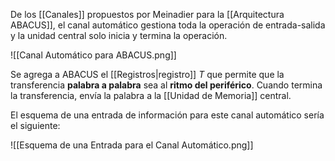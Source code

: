 De los [[Canales]] propuestos por Meinadier para la [[Arquitectura ABACUS]], el canal automático gestiona toda la operación de entrada-salida y la unidad central solo inicia y termina la operación.

![[Canal Automático para ABACUS.png]]

Se agrega a ABACUS el [[Registros|registro]] $T$ que permite que la transferencia **palabra a palabra** sea al **ritmo del periférico**. Cuando termina la transferencia, envía la palabra a la [[Unidad de Memoria]] central.

El esquema de una entrada de información para este canal automático sería el siguiente:

![[Esquema de una Entrada para el Canal Automático.png]]
